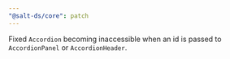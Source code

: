 ```yaml
---
"@salt-ds/core": patch
---
```


Fixed `Accordion` becoming inaccessible when an id is passed to `AccordionPanel` or `AccordionHeader`.

